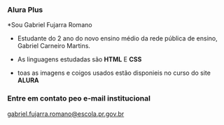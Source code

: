 ### Alura Plus

*Sou Gabriel Fujarra Romano

- Estudante do 2 ano do novo ensino médio da rede pública de ensino, Gabriel Carneiro Martins.

- As linguagens estudadas são **HTML** E **CSS**
- toas as imagens e coigos usados estão disponieis no curso do site **ALURA**

### Entre em contato peo e-mail institucional
gabriel.fujarra.romano@escola.pr.gov.br
